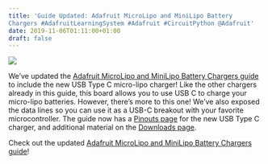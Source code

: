```yaml
---
title: 'Guide Updated: Adafruit MicroLipo and MiniLipo Battery
Chargers #AdafruitLearningSystem #Adafruit #CircuitPython @Adafruit'
date: 2019-11-06T01:11:00+01:00
draft: false
---
```


![](https://cdn-blog.adafruit.com/uploads/2019/11/MicroLipoChargerUSBC_charging-e1572993186454.jpg)

We’ve updated the [Adafruit MicroLipo and MiniLipo Battery Chargers guide](https://learn.adafruit.com/adafruit-microlipo-and-minilipo-battery-chargers/) to include the new USB Type C micro-lipo charger! Like the other chargers already in this guide, this board allows you to use USB C to charge your micro-lipo batteries. However, there’s more to this one! We’ve also exposed the data lines so you can use it as a USB-C breakout with your favorite microcontroller. The guide now has a [Pinouts page](https://learn.adafruit.com/adafruit-microlipo-and-minilipo-battery-chargers/pinouts) for the new USB Type C charger, and additional material on the [Downloads page](https://learn.adafruit.com/adafruit-microlipo-and-minilipo-battery-chargers/downloads).

Check out the updated [Adafruit MicroLipo and MiniLipo Battery Chargers guide](https://learn.adafruit.com/adafruit-microlipo-and-minilipo-battery-chargers/)!